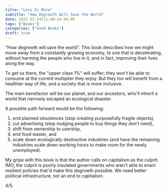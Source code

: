 ```yaml
---
title: "Less Is More"
subtitle: "How Degrowth Will Save the World"
date: 2022-02-24T11:40:14-04:00
tags: ["Books"]
categories: ["Good Books"]
draft: true
---
```


"How degrowth will save the world". This book describes how we might move away from a constantly growing economy, to one that is decelerating, without harming the people who live in it, and in fact, improving their lives along the way.

To get us there, the "upper class 1%" will suffer; they won't be able to consume at the current multiplier they enjoy. But they too will benefit from a healthier way of life, and a society that is more inclusive.

The main benefactor will be our planet, and our ancestors, who'll inherit a world that narrowly escaped an ecological disaster.

A possible path forward would be the following:
1. end planned obsolences (stop creating purposefully fragile objects),
2. cut advertising (stop nudging people to buy things they don't need),
3. shift from ownership to usership,
4. end food waster, and
5. scale down ecologically destructive industries (and have the remaining industries scale down working hours to make room for the newly unemployed).

My gripe with this book is that the author calls on capitalism as the culprit. IMO, the culprit is poorly insulated governments who aren't able to enact resilient policies that'd make this degrowth possible. We need better political infrastructure, not an end to capitalism.

4/5.
